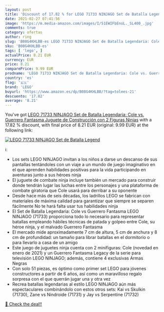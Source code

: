 ```yaml
---
layout: post
title: 'Discount of 17.82 % for LEGO 71733 NINJAGO Set de Batalla Legend'
date: 2021-02-27 07:41:56
image: 'https://m.media-amazon.com/images/I/51EWIFbEnoL._SL400_.jpg'
comments: true
category: ofertas
author: ring
slug: 'B08G4KHLBB-es LEGO 71733 NINJAGO Set de Batalla Legendaria: Cole vs....'
sku: 'B08G4KHLBB-es'
tags: [ 'lego', ]
actualPrice: 8.21 EUR
currency: EUR
price: 8.21
comparePrice: 9.99 EUR
prodname: 'LEGO 71733 NINJAGO Set de Batalla Legendaria: Cole vs. Guerrero Fantasma  Juguete de Construcción con 2 Figuras Ninjas'
country: 'es'
flag: '🇪🇸'
brand: 'LEGO'
buyurl: 'https://www.amazon.es/dp/B08G4KHLBB/?tag=tolees-21'
descuento: '17.82'
average: '8.21'
---
```


You've got [LEGO 71733 NINJAGO Set de Batalla Legendaria: Cole vs. Guerrero Fantasma  Juguete de Construcción con 2 Figuras Ninjas](https://www.amazon.es/dp/B08G4KHLBB/?tag=tolees-21) with a  17.82 % discount, with final price of 8.21 EUR (original: 9.99 EUR) at the following link:

[![LEGO 71733 NINJAGO Set de Batalla Legend](https://m.media-amazon.com/images/I/51EWIFbEnoL._SL400_.jpg)](https://www.amazon.es/dp/B08G4KHLBB/?tag=tolees-21)

ℹ️:

- Los sets LEGO NINJAGO invitan a los niños a darse un descanso de sus pantallas tentándoles con un viaje a un mundo de juego imaginativo en el que aprenden habilidades positivas para la vida participando en aventuras junto a sus héroes ninja
- El juguete de combate ninja incluye también un mercado para construir donde tendrán lugar las luchas entre los personajes y una plataforma de combate giratoria que Cole usará para derribar a su oponente
- Desde hace más de seis décadas, los ladrillos LEGO se fabrican con materiales de máxima calidad para garantizar que siempre se separen fácilmente No te hará falta usar tus habilidades ninja
- El Set de Batalla Legendaria: Cole vs Guerrero Fantasma LEGO NINJAGO (71733) proporciona todo lo necesario para representar batallas empleando hábiles técnicas de patada y golpeo entre Cole, su héroe ninja, y el malvado Guerrero Fantasma
- El mercado mide aproximadamente 7 cm de altura, 5 cm de anchura y 8 cm de profundidad: un tamaño para librar batallas en el dormitorio o para llevarlo a casa de un amigo
- Este juego de juguetes ninja cuenta con 2 minifiguras: Cole (novedad en enero de 2021) y un Guerrero Fantasma Legacy de la serie para televisión LEGO NINJAGO; además, contiene 4 exclusivas Armas Negras
- Con solo 51 piezas, es óptimo como primer set LEGO para jóvenes constructores a partir de 6 años, así como un maravilloso regalo sorpresa con el que querrán jugar una y otra vez
- Recrea batallas legendarias al estilo LEGO NINJAGO aún más espectaculares combinándolo con estos otros sets: Kai vs Skulkin (71730), Zane vs Nindroide (71731) y Jay vs Serpentine (71732)

[🛒 Check the deal!!](https://www.amazon.es/dp/B08G4KHLBB/?tag=tolees-21)
